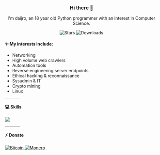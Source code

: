 <p align="center">
    <h3 align="center">Hi there 👋</h3>
    <p align="center">I'm daijro, an 18 year old Python programmer with an interest in Computer Science.</p>
    <p align="center">
        <img alt="Stars" src="https://img.shields.io/github/stars/daijro?color=4caf50&style=for-the-badge">
        <img alt="Downloads" src="https://img.shields.io/github/followers/daijro?color=0f80c1&style=for-the-badge">
    </p>

</p>

#### ✨ My interests include:
- Networking
- High volume web crawlers
- Automation tools
- Reverse engineering server endpoints
- Ethical hacking & reconnaissance
- Sysadmin & IT
- Crypto mining
- Linux

<hr width=50>

#### 💻 Skills

<img src="https://skillicons.dev/icons?i=python,qt,powershell,bash,go,java,sqlite,linux,raspberrypi,js,css,html,spring,rabbitmq,flask,regex,aws,git,github,gitlab,docker,postman,vim,neovim,idea,vscode,gamemakerstudio,figma,ai" />

<hr width=50>

#### ⚡ Donate

<a href="https://www.bitcoinqrcodemaker.com/pay/?type=2&style=bitcoin&address=1G9W9zBAyDmN8wE3LR5JjVbU6LnXBHLKF8">
    <img alt="Bitcoin" src="https://img.shields.io/badge/Donate-BTC%20%E2%86%92-gray.svg?colorA=orange&color=E67132&style=for-the-badge"/>
</a>
<a href="https://www.bitcoinqrcodemaker.com/pay/?type=2&style=monero&address=4B9QaXYesx2ep4PkMuXrR31uMEzNwMqGyKw5sDTyg6ff5PSCXjSULYAP3Bk2TWyVvcRkv11wRyj7JXbUaBvAmXNWBCt2xxf">
    <img alt="Monero" src="https://img.shields.io/badge/Donate-XMR%20%E2%86%92-gray.svg?colorA=655BE1&colorB=4F44D6&style=for-the-badge"/>
</a>
